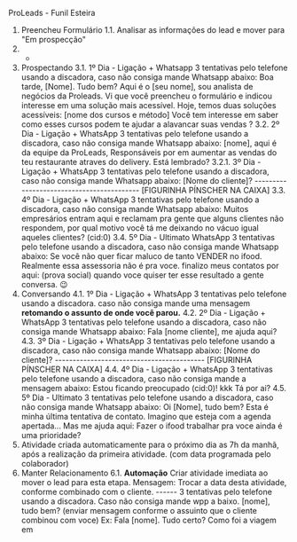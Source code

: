 ProLeads - Funil Esteira
1. Preencheu Formulário
1.1. Analisar as informações do lead e mover para "Em prospecção"
2. -
3. Prospectando
3.1. 1º Dia - Ligação + Whatsapp 3 tentativas pelo telefone usando a discadora, caso não consiga
mande Whatsapp abaixo: Boa tarde, [Nome]. Tudo bem? Aqui é o [seu nome], sou analista de
negócios da Proleads. Vi que você preencheu o formulário e indicou interesse em uma solução mais
acessível. Hoje, temos duas soluções acessíveis: [nome dos cursos e método] Você tem interesse em
saber como esses cursos podem te ajudar a alavancar suas vendas ?
3.2. 2º Dia - Ligação + WhatsApp 3 tentativas pelo telefone usando a discadora, caso não consiga
mande Whatsapp abaixo: [nome], aqui é da equipe da ProLeads, Responsáveis por em aumentar as
vendas do teu restaurante atraves do delivery. Está lembrado?
3.2.1. 3º Dia - Ligação + WhatsApp 3 tentativas pelo telefone usando a discadora, caso não
consiga mande Whatsapp abaixo: [Nome do cliente]? ------------------------------------------ [FIGURINHA
PÍNSCHER NA CAIXA]
3.3. 4º Dia - Ligação + WhatsApp 3 tentativas pelo telefone usando a discadora, caso não consiga
mande Whatsapp abaixo: Muitos empresários entram aqui e reclamam pra gente que alguns clientes
não respondem, por qual motivo você tá me deixando no vácuo igual aqueles clientes? (cid:0)
3.4. 5º Dia - Ultimato WhatsApp 3 tentativas pelo telefone usando a discadora, caso não consiga
mande Whatsapp abaixo: Se você não quer ficar maluco de tanto VENDER no ifood. Realmente essa
assessoria não é pra voce. finalizo meus contatos por aqui: (prova social) quando voce quiser ter
esse resultado a gente conversa. 😉
4. Conversando
4.1. 1º Dia - Ligação + WhatsApp 3 tentativas pelo telefone usando a discadora. caso não consiga
mande uma mensagem **retomando o assunto de onde você parou.**
4.2. 2º Dia - Ligação + WhatsApp 3 tentativas pelo telefone usando a discadora, caso não consiga
mande Whatsapp abaixo: Fala [nome cliente], me ajuda aqui?
4.3. 3º Dia - Ligação + WhatsApp 3 tentativas pelo telefone usando a discadora, caso não consiga
mande Whatsapp abaixo: [Nome do cliente]? ------------------------------------------ [FIGURINHA
PÍNSCHER NA CAIXA]
4.4. 4º Dia - Ligação + WhatsApp 3 tentativas pelo telefone usando a discadora, caso não consiga
mande a mensagem abaixo: Estou ficando preocupado (cid:0)! kkk Tá por ai?
4.5. 5º Dia - Ultimato 3 tentativas pelo telefone usando a discadora, caso não consiga mande
Whatsapp abaixo: Oi [Nome], tudo bem? Esta é minha última tentativa de contato. Imagino que esteja
com a agenda apertada... Mas me ajuda aqui: Fazer o ifood trabalhar pra voce ainda é uma
prioridade?
5. Atividade criada automaticamente para o próximo dia as 7h da manhã, após a
realização da primeira atividade. (com data programada pelo colaborador)
6. Manter Relacionamento
6.1. **Automação** Criar atividade imediata ao mover o lead para esta etapa. Mensagem: Trocar a
data desta atividade, conforme combinado com o cliente. ------ 3 tentativas pelo telefone usando a
discadora. Caso não consiga mande wpp a baixo. [nome], tudo bem? (enviar mensagem conforme o
assuinto que o cliente combinou com voce) Ex: Fala [nome]. Tudo certo? Como foi a viagem em